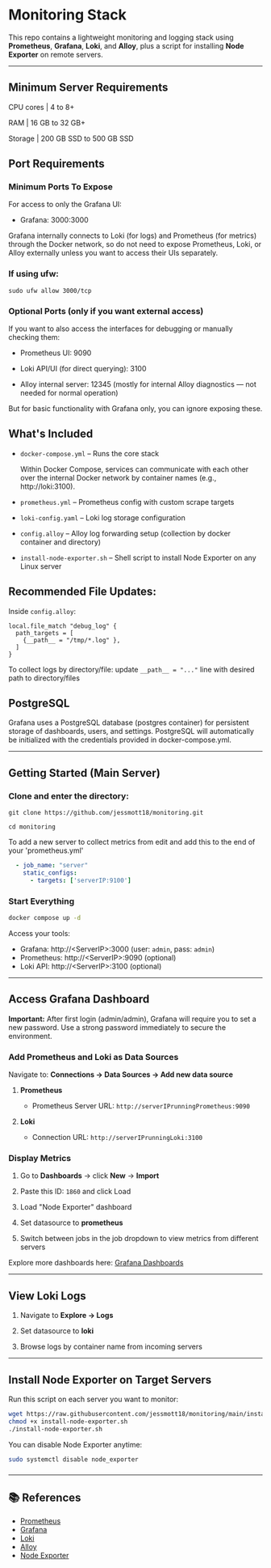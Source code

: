 # Monitoring Stack

This repo contains a lightweight monitoring and logging stack using **Prometheus**, **Grafana**, **Loki**, and **Alloy**, plus a script for installing **Node Exporter** on remote servers.

---
## Minimum Server Requirements
CPU cores | 4 to 8+

RAM | 16 GB to 32 GB+

Storage | 200 GB SSD to 500 GB SSD

## Port Requirements
### Minimum Ports To Expose
For access to only the Grafana UI:

  - Grafana: 3000:3000

  Grafana internally connects to Loki (for logs) and Prometheus (for metrics) through the Docker network, so do not need to expose Prometheus, Loki, or Alloy externally unless you want to access their UIs   separately.

### If using ufw: 
`sudo ufw allow 3000/tcp`

### Optional Ports (only if you want external access)
If you want to also access the interfaces for debugging or manually checking them:

  - Prometheus UI: 9090

  - Loki API/UI (for direct querying): 3100

  - Alloy internal server: 12345 (mostly for internal Alloy diagnostics — not needed for normal operation)

  But for basic functionality with Grafana only, you can ignore exposing these.

## What's Included

- `docker-compose.yml` – Runs the core stack

  Within Docker Compose, services can communicate with each other over the internal Docker network by container names (e.g., http://loki:3100).
- `prometheus.yml` – Prometheus config with custom scrape targets
- `loki-config.yaml` – Loki log storage configuration
- `config.alloy` – Alloy log forwarding setup (collection by docker container and directory)
- `install-node-exporter.sh` – Shell script to install Node Exporter on any Linux server

## Recommended File Updates:
Inside `config.alloy`:
```
local.file_match "debug_log" {
  path_targets = [
    {__path__ = "/tmp/*.log" },
  ]
}
```
To collect logs by directory/file: update `__path__ = "..."`  line with desired path to directory/files

## PostgreSQL
Grafana uses a PostgreSQL database (postgres container) for persistent storage of dashboards, users, and settings. PostgreSQL will automatically be initialized with the credentials provided in docker-compose.yml.

---

##  Getting Started (Main Server)

### Clone and enter the directory:

```
git clone https://github.com/jessmott18/monitoring.git 
```

```
cd monitoring
```

To add a new server to collect metrics from edit and add this to the end of your 'prometheus.yml'

```yaml
  - job_name: "server"
    static_configs:
      - targets: ['serverIP:9100']
```

### Start Everything

```bash
docker compose up -d
```

Access your tools:

- Grafana: http://\<ServerIP>:3000 (user: `admin`, pass: `admin`)
- Prometheus: http\://\<ServerIP>:9090 (optional)
- Loki API: http://\<ServerIP>:3100    (optional)

---

## Access Grafana Dashboard

**Important:** After first login (admin/admin), Grafana will require you to set a new password. Use a strong password immediately to secure the environment.

### Add Prometheus and Loki as Data Sources

Navigate to: **Connections → Data Sources → Add new data source**

1. **Prometheus**
    
    - Prometheus Server URL: `http://serverIPrunningPrometheus:9090`
        
2. **Loki**
    
    - Connection URL: `http://serverIPrunningLoki:3100`
        

### Display Metrics

1. Go to **Dashboards** → click **New** → **Import**
    
2. Paste this ID: `1860` and click Load
    
3. Load "Node Exporter" dashboard
    
4. Set datasource to **prometheus**
    
5. Switch between jobs in the job dropdown to view metrics from different servers
    

Explore more dashboards here: [Grafana Dashboards](https://grafana.com/grafana/dashboards/)

---

## View Loki Logs

1. Navigate to **Explore → Logs**
    
2. Set datasource to **loki**
    
3. Browse logs by container name from incoming servers

---


##  Install Node Exporter on Target Servers

Run this script on each server you want to monitor:

```bash
wget https://raw.githubusercontent.com/jessmott18/monitoring/main/install-node-exporter.sh
chmod +x install-node-exporter.sh
./install-node-exporter.sh
```
You can disable Node Exporter anytime:

```bash
sudo systemctl disable node_exporter
```



###

---

## 📚 References

- [Prometheus](https://prometheus.io/)
- [Grafana](https://grafana.com/)
- [Loki](https://grafana.com/oss/loki/)
- [Alloy](https://grafana.com/oss/alloy/)
- [Node Exporter](https://github.com/prometheus/node_exporter)

